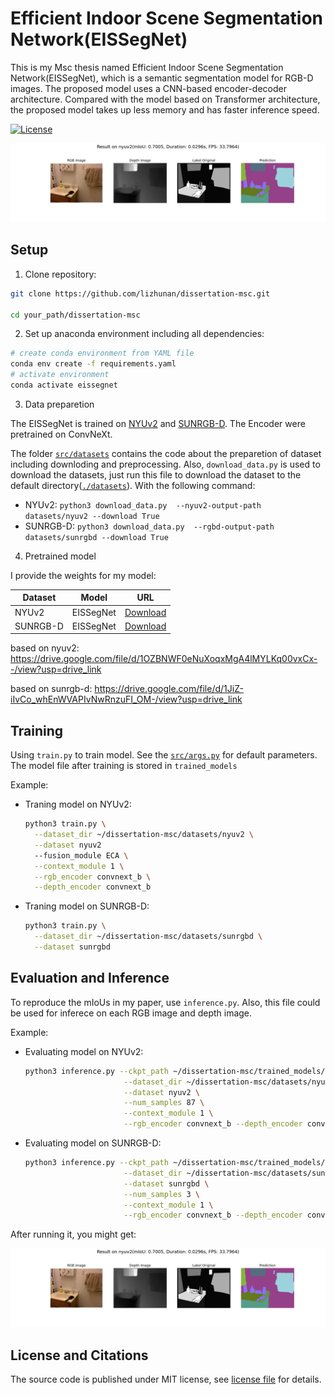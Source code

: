 # Efficient Indoor Scene Segmentation Network(EISSegNet)

This is my Msc thesis named Efficient Indoor Scene Segmentation Network(EISSegNet), which is a semantic segmentation model for RGB-D images. The proposed model uses a CNN-based encoder-decoder architecture. Compared with the model based on Transformer architecture, the proposed model takes up less memory and has faster inference speed.

<p align="lift">
  <a href="https://opensource.org/licenses/MIT"><img src="https://img.shields.io/badge/License-MIT-4caf50.svg" alt="License"></a>
</a>
</p>

![img](figure/result_nyuv2.png)

## Setup

1. Clone repository:

```bash
git clone https://github.com/lizhunan/dissertation-msc.git

cd your_path/dissertation-msc
```

2. Set up anaconda environment including all dependencies:

```bash
# create conda environment from YAML file
conda env create -f requirements.yaml
# activate environment
conda activate eissegnet
```

3. Data preparetion

The EISSegNet is trained on [NYUv2](https://cs.nyu.edu/~silberman/datasets/nyu_depth_v2.html) and [SUNRGB-D](https://rgbd.cs.princeton.edu/). The Encoder were pretrained on ConvNeXt.

The folder [`src/datasets`](src/datasets) contains the code about the preparetion of dataset including downloding and preprocessing. Also, `download_data.py` is used to download the datasets, just run this file to download the dataset to the default directory([`./datasets`](./datasets)). With the following command:

  - NYUv2: `python3 download_data.py  --nyuv2-output-path datasets/nyuv2 --download True`
  - SUNRGB-D: `python3 download_data.py  --rgbd-output-path datasets/sunrgbd --download True`

4. Pretrained model

I provide the weights for my model:

  | Dataset | Model | URL |
   |--|--|--|
   | NYUv2| EISSegNet | [Download](https://drive.google.com/file/d/1OZBNWF0eNuXoqxMgA4lMYLKq00vxCx--/view?usp=drive_link) |
   | SUNRGB-D | EISSegNet | [Download](https://drive.google.com/file/d/1JiZ-iIvCo_whEnWVAPIvNwRnzuFI_OM-/view?usp=drive_link) |

based on nyuv2: https://drive.google.com/file/d/1OZBNWF0eNuXoqxMgA4lMYLKq00vxCx--/view?usp=drive_link

based on sunrgb-d: https://drive.google.com/file/d/1JiZ-iIvCo_whEnWVAPIvNwRnzuFI_OM-/view?usp=drive_link


## Training

Using `train.py` to train model. See the [`src/args.py`](src/args.py) for default parameters. The model file after training is stored in `trained_models`

Example:

- Traning model on NYUv2:
  ```bash
  python3 train.py \
    --dataset_dir ~/dissertation-msc/datasets/nyuv2 \
    --dataset nyuv2 
    --fusion_module ECA \
    --context_module 1 \
    --rgb_encoder convnext_b \
    --depth_encoder convnext_b
  ```

- Traning model on SUNRGB-D:
  ```bash
  python3 train.py \
    --dataset_dir ~/dissertation-msc/datasets/sunrgbd \
    --dataset sunrgbd
  ```

## Evaluation and Inference

To reproduce the mIoUs in my paper, use `inference.py`.
Also, this file could be used for inferece on each RGB image and depth image.

Example:

- Evaluating model on NYUv2:

  ```bash
  python3 inference.py --ckpt_path ~/dissertation-msc/trained_models/ckp_ECA_convnext_b_nyuv2_250.pth \
                        --dataset_dir ~/dissertation-msc/datasets/nyuv2 \
                        --dataset nyuv2 \
                        --num_samples 87 \
                        --context_module 1 \
                        --rgb_encoder convnext_b --depth_encoder convnext_b
  ```

- Evaluating model on SUNRGB-D:

  ```bash
  python3 inference.py --ckpt_path ~/dissertation-msc/trained_models/ckp_sunrgbd_bst_200.pth \
                        --dataset_dir ~/dissertation-msc/datasets/sunrgbd \
                        --dataset sunrgbd \
                        --num_samples 3 \
                        --context_module 1 \
                        --rgb_encoder convnext_b --depth_encoder convnext_b
  ```

After running it, you might get:

![img](figure/result_nyuv2.png)

## License and Citations

The source code is published under MIT license, see [license file](LICENSE) for details. 

